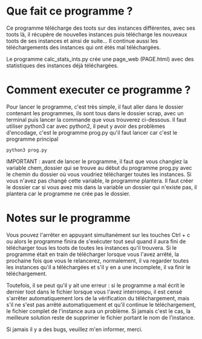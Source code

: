 
# Que fait ce programme ?

Ce programme télécharge des toots sur des instances différentes, avec ses toots là, il récupère de nouvelles instances puis télécharge les nouveaux toots de ses instances et ainsi de suite...
Il continue aussi les téléchargements des instances qui ont étés mal téléchargées.

Le programme calc_stats_ints.py crée une page_web (PAGE.html) avec des statistiques des instances déjà téléchargées.

# Comment executer ce programme ?

Pour lancer le programme, c'est très simple, il faut aller dans le dossier contenant les programmes, ils sont tous dans le dossier scrap, avec un terminal puis lancer la commande que vous trouverez ci-dessous. Il faut utiliser python3 car avec python2, il peut y avoir des problèmes d'encodage, c'est le programme prog.py qu'il faut lancer car c'est le programme principal 

```
python3 prog.py
```

IMPORTANT : avant de lancer le programme, il faut que vous changiez la variable chem_dossier qui se trouve au début du programme prog.py avec le chemin du dossier où vous voudriez télécharger toutes les instances. Si vous n'avez pas changé cette variable, le programme plantera. Il faut créer le dossier car si vous avez mis dans la variable un dossier qui n'existe pas, il plantera car le programme ne crée pas le dossier.

# Notes sur le programme

Vous pouvez l'arrêter en appuyant simultanément sur les touches Ctrl + c ou alors le programme finira de s'exécuter tout seul quand il aura fini de télécharger tous les toots de toutes les instances qu'il trouvera.
Si le programme était en train de télécharger lorsque vous l'avez arrêté, la prochaine fois que vous le relancerez, normalement, il va regarder toutes les instances qu'il a téléchargées et s'il y en a une incomplete, il va finir le téléchargement.

Toutefois, il se peut qu'il y ait une erreur : si le programme a mal écrit le dernier toot dans le fichier lorsque vous l'avez interrompu, il est censé s'arrêter automatiquement lors de la vérification du téléchargement, mais s'il ne s'est pas arrêté automatiquement et qu'il continue le téléchargement, le fichier complet de l'instance aura un problème. Si jamais c'est le cas, la meilleure solution reste de supprimer le fichier portant le nom de l'instance.

Si jamais il y a des bugs, veuillez m'en informer, merci.
